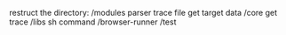 restruct the directory:
    /modules
        parser trace file
        get target data
    /core
        get trace 
    /libs
        sh command
    /browser-runner
    /test